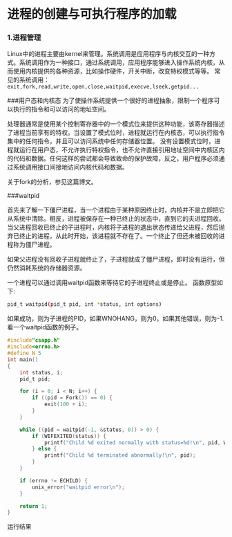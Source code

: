 # 进程的创建与可执行程序的加载


### 1.进程管理
Linux中的进程主要由kernel来管理。系统调用是应用程序与内核交互的一种方式。系统调用作为一种接口，通过系统调用，应用程序能够进入操作系统内核，从而使用内核提供的各种资源，比如操作硬件，开关中断，改变特权模式等等。
常见的系统调用：`exit,fork,read,write,open,close,waitpid,execve,lseek,getpid...`

###用户态和内核态
为了使操作系统提供一个很好的进程抽象，限制一个程序可以执行的指令和可以访问的地址空间。

处理器通常是使用某个控制寄存器中的一个模式位来提供这种功能，该寄存器描述了进程当前享有的特权。当设置了模式位时，进程就运行在内核态，可以执行指令集中的任何指令，并且可以访问系统中任何存储器位置。
没有设置模式位时，进程就运行在用户态，不允许执行特权指令，也不允许直接引用地址空间中内核区内的代码和数据。任何这样的尝试都会导致致命的保护故障，反之，用户程序必须通过系统调用接口间接地访问内核代码和数据。

关于fork的分析，参见这篇博文。


###waitpid

首先来了解一下僵尸进程，当一个进程由于某种原因终止时，内核并不是立即把它从系统中清除。相反，进程被保存在一种已终止的状态中，直到它的夫进程回收。当父进程回收已终止的子进程时，内核将子进程的退出状态传递给父进程，然后抛弃已终止的进程，从此时开始，该进程就不存在了。一个终止了但还未被回收的进程称为僵尸进程。

如果父进程没有回收子进程就终止了，子进程就成了僵尸进程，即时没有运行，但仍然消耗系统的存储器资源。

一个进程可以通过调用waitpid函数来等待它的子进程终止或是停止。
函数原型如下:
```sh
pid_t waitpid(pid_t pid, int *status, int options)
```

如果成功，则为子进程的PID，如果WNOHANG，则为0，如果其他错误，则为-1.
看一个waitpid函数的例子。

```c
#include"csapp.h"
#include<errno.h>
#define N 5
int main()
{
    int status, i;
    pid_t pid;

    for (i = 0; i < N; i++) {
        if ((pid = Fork()) == 0) {
            exit(100 + i);
        }
    }

    while ((pid = waitpid(-1, &status, 0)) > 0) {
        if (WIFEXITED(status)) {
            printf("Child %d exited normally with status=%d!\n", pid, WIFEXITED(status));
        } else {
            printf("Child %d terminated abnormally!\n", pid);
        }
    }

    if (errno != ECHILD) {
        unix_error("waitpid error\n");
    }

    return 1;
}
```

运行结果

